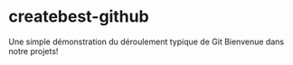 # createbest-github
Une simple démonstration du déroulement typique de Git
Bienvenue dans notre projets!
